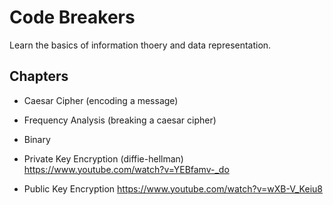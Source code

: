 # Code Breakers

Learn the basics of information thoery and data representation.

## Chapters

- Caesar Cipher (encoding a message)
- Frequency Analysis (breaking a caesar cipher)


- Binary

- Private Key Encryption (diffie-hellman)
https://www.youtube.com/watch?v=YEBfamv-_do

- Public Key Encryption
https://www.youtube.com/watch?v=wXB-V_Keiu8
